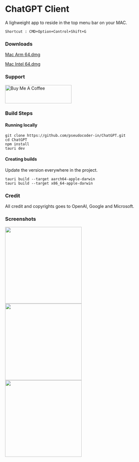 # ChatGPT Client

A lighweight app to reside in the top menu bar on your MAC.
```
Shortcut : CMD+Option+Control+Shift+G
```
### Downloads
[Mac Arm 64.dmg](https://github.com/pseudocoder-in/ChatGPT/releases/download/0.0.4/chatgpt_0.0.4_aarch64.dmg)

[Mac Intel 64.dmg](https://github.com/pseudocoder-in/ChatGPT/releases/download/0.0.4/chatgpt_0.0.4_x64.dmg)


### Support
<a href="https://www.buymeacoffee.com/pseudocodero" target="_blank"><img src="https://cdn.buymeacoffee.com/buttons/v2/default-yellow.png" alt="Buy Me A Coffee" style="height: 60px !important;width: 217px !important;" ></a>

### Build Steps

#### Running locally
```
git clone https://github.com/pseudocoder-in/ChatGPT.git
cd ChatGPT
npm install
tauri dev
```

#### Creating builds
Update the version everywhere in the project.

```
tauri build --target aarch64-apple-darwin
tauri build --target x86_64-apple-darwin
```


### Credit
All credit and copyrights goes to OpenAI, Google and Microsoft.


### Screenshots
<div>
<a href="url"><img src="https://github.com/pseudocoder-in/ChatGPT/assets/83978810/71ccf925-b831-4c02-b59e-56e6c460b60a" align="left"  width="250" ></a>
<a href="url"><img src="https://github.com/pseudocoder-in/ChatGPT/assets/83978810/c3b9c504-650d-4809-be4b-97e4d336d352" align="left"  width="250" ></a>
<a href="url"><img src="https://github.com/pseudocoder-in/ChatGPT/assets/83978810/c967c6ee-e852-4037-97f4-6bb8acd7ef85" align="left"  width="250" ></a>
</div>
